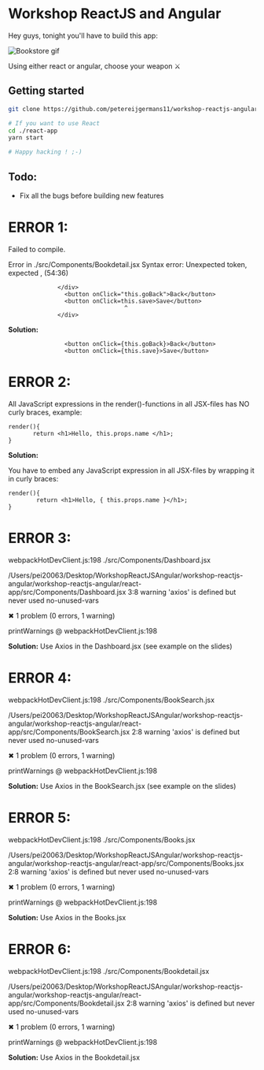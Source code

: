 
# Workshop ReactJS and Angular
Hey guys, tonight you'll have to build this app:

![Bookstore gif](https://i.imgur.com/iD69CC9.gif)

Using either react or angular, choose your weapon ⚔
## Getting started
```bash
git clone https://github.com/petereijgermans11/workshop-reactjs-angular.git

# If you want to use React
cd ./react-app
yarn start

# Happy hacking ! ;-)
```

## Todo:
- Fix all the bugs before building new features

# ERROR 1:

Failed to compile.

Error in ./src/Components/Bookdetail.jsx
Syntax error: Unexpected token, expected , (54:36)

                  </div>
                    <button onClick="this.goBack">Back</button>
                    <button onClick=this.save>Save</button>
                                     ^
                  </div>
                


  **Solution:**

                    <button onClick={this.goBack}>Back</button>
                    <button onClick={this.save}>Save</button>

# ERROR 2:   

All JavaScript expressions in the render()-functions in all JSX-files has NO curly braces, example:

    render(){
           return <h1>Hello, this.props.name </h1>;
    }

**Solution:**

You have to embed any JavaScript expression in all JSX-files by wrapping it in curly braces:

    render(){
            return <h1>Hello, { this.props.name }</h1>;
    }


# ERROR 3:
webpackHotDevClient.js:198 ./src/Components/Dashboard.jsx

/Users/pei20063/Desktop/WorkshopReactJSAngular/workshop-reactjs-angular/workshop-reactjs-angular/react-app/src/Components/Dashboard.jsx
  3:8  warning  'axios' is defined but never used  no-unused-vars

✖ 1 problem (0 errors, 1 warning)

printWarnings @ webpackHotDevClient.js:198

**Solution:**
Use Axios in the Dashboard.jsx (see example on the slides)

# ERROR 4:
webpackHotDevClient.js:198 ./src/Components/BookSearch.jsx

/Users/pei20063/Desktop/WorkshopReactJSAngular/workshop-reactjs-angular/workshop-reactjs-angular/react-app/src/Components/BookSearch.jsx
  2:8  warning  'axios' is defined but never used  no-unused-vars

✖ 1 problem (0 errors, 1 warning)

printWarnings @ webpackHotDevClient.js:198

**Solution:**
Use Axios in the BookSearch.jsx (see example on the slides)

# ERROR 5:

webpackHotDevClient.js:198 ./src/Components/Books.jsx

/Users/pei20063/Desktop/WorkshopReactJSAngular/workshop-reactjs-angular/workshop-reactjs-angular/react-app/src/Components/Books.jsx
  2:8  warning  'axios' is defined but never used  no-unused-vars

✖ 1 problem (0 errors, 1 warning)

printWarnings @ webpackHotDevClient.js:198

**Solution:**
Use Axios in the Books.jsx

# ERROR 6:
webpackHotDevClient.js:198 ./src/Components/Bookdetail.jsx

/Users/pei20063/Desktop/WorkshopReactJSAngular/workshop-reactjs-angular/workshop-reactjs-angular/react-app/src/Components/Bookdetail.jsx
  2:8  warning  'axios' is defined but never used  no-unused-vars

✖ 1 problem (0 errors, 1 warning)

printWarnings @ webpackHotDevClient.js:198

**Solution:**
Use Axios in the Bookdetail.jsx
 